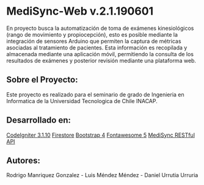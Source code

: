 # MediSync-Web v.2.1.190601
En proyecto busca la automatización de toma de exámenes kinesiológicos (rango de movimiento y propiocepción), esto es posible mediante la integración de sensores Arduino que permiten la captura de métricas asociadas al tratamiento de pacientes. Esta información es recopilada y almacenada mediante una aplicación móvil, permitiendo la consulta de los resultados de exámenes y posterior revisión mediante una plataforma web.

## Sobre el Proyecto:

Este proyecto es realizado para el seminario de grado de Ingenieria en Informatica de la Universidad Tecnologica de Chile INACAP.

## Desarrollado en:

[CodeIgniter 3.1.10](https://www.codeigniter.com/)
[Firestore](https://firebase.google.com/)
[Bootstrap 4](https://getbootstrap.com/)
[Fontawesome 5](https://fontawesome.com/start)
[MediSync RESTful API](https://github.com/MediSync/medisync-api)

## Autores:

Rodrigo Manriquez Gonzalez - Luis Méndez Méndez - Daniel Urrutia Urruria